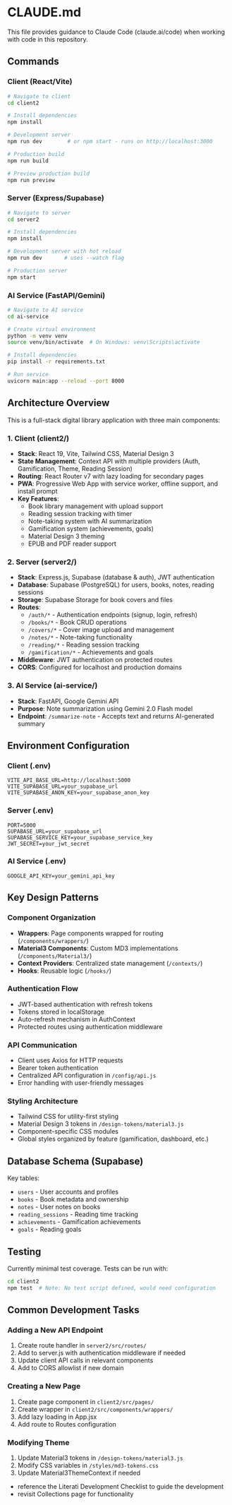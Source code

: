 # CLAUDE.md

This file provides guidance to Claude Code (claude.ai/code) when working with code in this repository.

## Commands

### Client (React/Vite)
```bash
# Navigate to client
cd client2

# Install dependencies
npm install

# Development server
npm run dev        # or npm start - runs on http://localhost:3000

# Production build
npm run build

# Preview production build
npm run preview
```

### Server (Express/Supabase)
```bash
# Navigate to server
cd server2

# Install dependencies
npm install

# Development server with hot reload
npm run dev       # uses --watch flag

# Production server
npm start
```

### AI Service (FastAPI/Gemini)
```bash
# Navigate to AI service
cd ai-service

# Create virtual environment
python -m venv venv
source venv/bin/activate  # On Windows: venv\Scripts\activate

# Install dependencies
pip install -r requirements.txt

# Run service
uvicorn main:app --reload --port 8000
```

## Architecture Overview

This is a full-stack digital library application with three main components:

### 1. Client (client2/)
- **Stack**: React 19, Vite, Tailwind CSS, Material Design 3
- **State Management**: Context API with multiple providers (Auth, Gamification, Theme, Reading Session)
- **Routing**: React Router v7 with lazy loading for secondary pages
- **PWA**: Progressive Web App with service worker, offline support, and install prompt
- **Key Features**:
  - Book library management with upload support
  - Reading session tracking with timer
  - Note-taking system with AI summarization
  - Gamification system (achievements, goals)
  - Material Design 3 theming
  - EPUB and PDF reader support

### 2. Server (server2/)
- **Stack**: Express.js, Supabase (database & auth), JWT authentication
- **Database**: Supabase (PostgreSQL) for users, books, notes, reading sessions
- **Storage**: Supabase Storage for book covers and files
- **Routes**:
  - `/auth/*` - Authentication endpoints (signup, login, refresh)
  - `/books/*` - Book CRUD operations
  - `/covers/*` - Cover image upload and management
  - `/notes/*` - Note-taking functionality
  - `/reading/*` - Reading session tracking
  - `/gamification/*` - Achievements and goals
- **Middleware**: JWT authentication on protected routes
- **CORS**: Configured for localhost and production domains

### 3. AI Service (ai-service/)
- **Stack**: FastAPI, Google Gemini API
- **Purpose**: Note summarization using Gemini 2.0 Flash model
- **Endpoint**: `/summarize-note` - Accepts text and returns AI-generated summary

## Environment Configuration

### Client (.env)
```
VITE_API_BASE_URL=http://localhost:5000
VITE_SUPABASE_URL=your_supabase_url
VITE_SUPABASE_ANON_KEY=your_supabase_anon_key
```

### Server (.env)
```
PORT=5000
SUPABASE_URL=your_supabase_url
SUPABASE_SERVICE_KEY=your_supabase_service_key
JWT_SECRET=your_jwt_secret
```

### AI Service (.env)
```
GOOGLE_API_KEY=your_gemini_api_key
```

## Key Design Patterns

### Component Organization
- **Wrappers**: Page components wrapped for routing (`/components/wrappers/`)
- **Material3 Components**: Custom MD3 implementations (`/components/Material3/`)
- **Context Providers**: Centralized state management (`/contexts/`)
- **Hooks**: Reusable logic (`/hooks/`)

### Authentication Flow
- JWT-based authentication with refresh tokens
- Tokens stored in localStorage
- Auto-refresh mechanism in AuthContext
- Protected routes using authentication middleware

### API Communication
- Client uses Axios for HTTP requests
- Bearer token authentication
- Centralized API configuration in `/config/api.js`
- Error handling with user-friendly messages

### Styling Architecture
- Tailwind CSS for utility-first styling
- Material Design 3 tokens in `/design-tokens/material3.js`
- Component-specific CSS modules
- Global styles organized by feature (gamification, dashboard, etc.)

## Database Schema (Supabase)

Key tables:
- `users` - User accounts and profiles
- `books` - Book metadata and ownership
- `notes` - User notes on books
- `reading_sessions` - Reading time tracking
- `achievements` - Gamification achievements
- `goals` - Reading goals

## Testing

Currently minimal test coverage. Tests can be run with:
```bash
cd client2
npm test  # Note: No test script defined, would need configuration
```

## Common Development Tasks

### Adding a New API Endpoint
1. Create route handler in `server2/src/routes/`
2. Add to server.js with authentication middleware if needed
3. Update client API calls in relevant components
4. Add to CORS allowlist if new domain

### Creating a New Page
1. Create page component in `client2/src/pages/`
2. Create wrapper in `client2/src/components/wrappers/`
3. Add lazy loading in App.jsx
4. Add route to Routes configuration

### Modifying Theme
1. Update Material3 tokens in `/design-tokens/material3.js`
2. Modify CSS variables in `/styles/md3-tokens.css`
3. Update Material3ThemeContext if needed
- reference the Literati Development Checklist to guide the development
- revisit Collections page for functionality